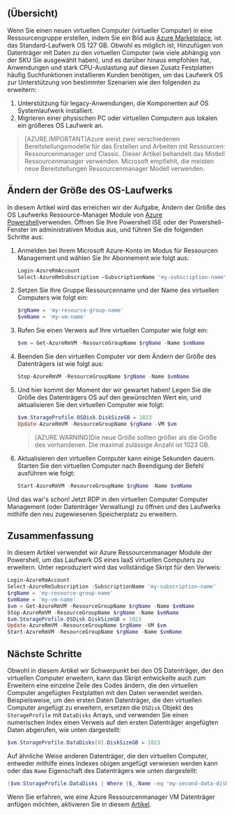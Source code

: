 ## <a name="overview"></a>(Übersicht)
Wenn Sie einen neuen virtuellen Computer (virtueller Computer) in eine Ressourcengruppe erstellen, indem Sie ein Bild aus [Azure Marketplace](https://azure.microsoft.com/marketplace/), ist das Standard-Laufwerk OS 127 GB. Obwohl es möglich ist, Hinzufügen von Datenträger mit Daten zu den virtuellen Computer (wie viele abhängig von der SKU Sie ausgewählt haben), und es darüber hinaus empfohlen hat, Anwendungen und stark CPU-Auslastung auf diesen Zusatz Festplatten häufig Suchfunktionen installieren Kunden benötigen, um das Laufwerk OS zur Unterstützung von bestimmter Szenarien wie den folgenden zu erweitern:

1.  Unterstützung für legacy-Anwendungen, die Komponenten auf OS Systemlaufwerk installiert.
2.  Migrieren einer physischen PC oder virtuellen Computern aus lokalen ein größeres OS Laufwerk an.

>[AZURE.IMPORTANT]Azure weist zwei verschiedenen Bereitstellungsmodelle für das Erstellen und Arbeiten mit Ressourcen: Ressourcenmanager und Classic. Dieser Artikel behandelt das Modell Ressourcenmanager verwenden. Microsoft empfiehlt, die meisten neue Bereitstellungen Ressourcenmanager Modell verwenden.

## <a name="resize-the-os-drive"></a>Ändern der Größe des OS-Laufwerks
In diesem Artikel wird das erreichen wir der Aufgabe, Ändern der Größe des OS Laufwerks Ressource-Manager Module von [Azure Powershell](../articles/powershell-install-configure.md)verwenden. Öffnen Sie Ihre Powershell ISE oder der Powershell-Fenster im administrativen Modus aus, und führen Sie die folgenden Schritte aus:

1.  Anmelden bei Ihrem Microsoft Azure-Konto im Modus für Ressourcen Management und wählen Sie Ihr Abonnement wie folgt aus:

    ```Powershell
    Login-AzureRmAccount
    Select-AzureRmSubscription –SubscriptionName 'my-subscription-name'
    ```

2.  Setzen Sie Ihre Gruppe Ressourcenname und der Name des virtuellen Computers wie folgt ein:

    ```Powershell
    $rgName = 'my-resource-group-name'
    $vmName = 'my-vm-name'
    ```

3.  Rufen Sie einen Verweis auf Ihre virtuellen Computer wie folgt ein:

    ```Powershell
    $vm = Get-AzureRmVM -ResourceGroupName $rgName -Name $vmName
    ```

4. Beenden Sie den virtuellen Computer vor dem Ändern der Größe des Datenträgers ist wie folgt aus:

    ```Powershell
    Stop-AzureRmVM -ResourceGroupName $rgName -Name $vmName
    ```

5.  Und hier kommt der Moment der wir gewartet haben! Legen Sie die Größe des Datenträgers OS auf den gewünschten Wert ein, und aktualisieren Sie den virtuellen Computer wie folgt:

    ```Powershell
    $vm.StorageProfile.OSDisk.DiskSizeGB = 1023
    Update-AzureRmVM -ResourceGroupName $rgName -VM $vm
    ```

    >[AZURE.WARNING]Die neue Größe sollten größer als die Größe des vorhandenen. Die maximal zulässige Anzahl ist 1023 GB.

6.  Aktualisieren den virtuellen Computer kann einige Sekunden dauern. Starten Sie den virtuellen Computer nach Beendigung der Befehl ausführen wie folgt:

    ```Powershell
    Start-AzureRmVM -ResourceGroupName $rgName -Name $vmName
    ```

Und das war's schon! Jetzt RDP in den virtuellen Computer Computer Management (oder Datenträger Verwaltung) zu öffnen und des Laufwerks mithilfe den neu zugewiesenen Speicherplatz zu erweitern.

## <a name="summary"></a>Zusammenfassung
In diesem Artikel verwendet wir Azure Ressourcenmanager Module der Powershell, um das Laufwerk OS eines IaaS virtuellen Computers zu erweitern. Unter reproduziert wird das vollständige Skript für den Verweis:

```Powershell
Login-AzureRmAccount
Select-AzureRmSubscription -SubscriptionName 'my-subscription-name'
$rgName = 'my-resource-group-name'
$vmName = 'my-vm-name'
$vm = Get-AzureRmVM -ResourceGroupName $rgName -Name $vmName
Stop-AzureRmVM -ResourceGroupName $rgName -Name $vmName
$vm.StorageProfile.OSDisk.DiskSizeGB = 1023
Update-AzureRmVM -ResourceGroupName $rgName -VM $vm
Start-AzureRmVM -ResourceGroupName $rgName -Name $vmName
```

## <a name="next-steps"></a>Nächste Schritte
Obwohl in diesem Artikel wir Schwerpunkt bei den OS Datenträger, der den virtuellen Computer erweitern, kann das Skript entwickelte auch zum Erweitern eine einzelne Zeile des Codes ändern, die den virtuellen Computer angefügten Festplatten mit den Daten verwendet werden. Beispielsweise, um den ersten Daten Datenträger, die den virtuellen Computer angefügt zu erweitern, ersetzen die ```OSDisk``` Objekt des ```StorageProfile``` mit ```DataDisks``` Arrays, und verwenden Sie einen numerischen Index einen Verweis auf den ersten Datenträger angefügten Daten abgerufen, wie unten dargestellt:

```Powershell
$vm.StorageProfile.DataDisks[0].DiskSizeGB = 1023
```
Auf ähnliche Weise anderen Datenträger, die den virtuellen Computer, entweder mithilfe eines Indexes obigen angefügt verwiesen werden kann oder das ```Name``` Eigenschaft des Datenträgers wie unten dargestellt:

```Powershell
($vm.StorageProfile.DataDisks | Where {$_.Name -eq 'my-second-data-disk'})[0].DiskSizeGB = 1023
```

Wenn Sie erfahren, wie eine Azure Ressourcenmanager VM Datenträger anfügen möchten, aktivieren Sie in diesem [Artikel](../articles/virtual-machines/virtual-machines-windows-attach-disk-portal.md).
